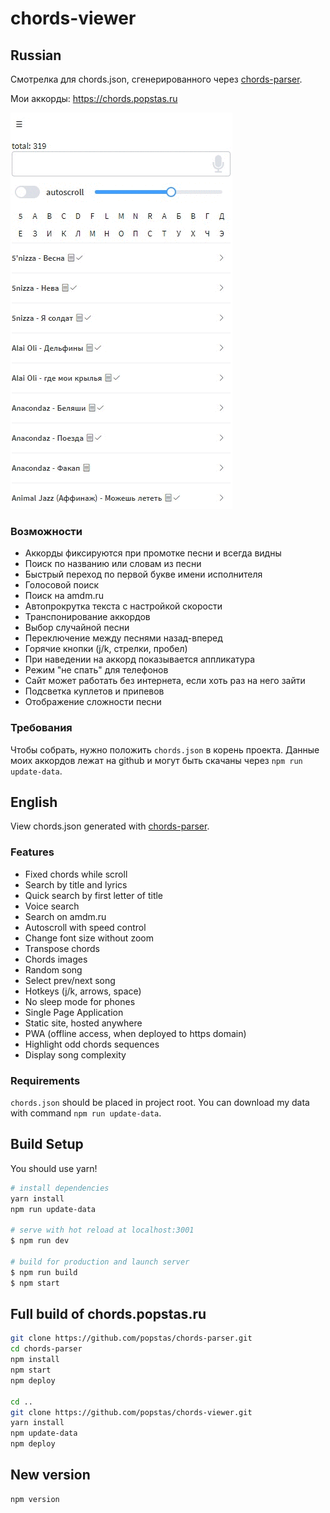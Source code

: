 # chords-viewer

## Russian
Смотрелка для chords.json, сгенерированного через [chords-parser](https://github.com/popstas/chords-parser).

Мои аккорды: https://chords.popstas.ru

![demo](/static/demo.gif)

### Возможности
- Аккорды фиксируются при промотке песни и всегда видны
- Поиск по названию или словам из песни
- Быстрый переход по первой букве имени исполнителя
- Голосовой поиск
- Поиск на amdm.ru
- Автопрокрутка текста с настройкой скорости
- Транспонирование аккордов
- Выбор случайной песни
- Переключение между песнями назад-вперед
- Горячие кнопки (j/k, стрелки, пробел)
- При наведении на аккорд показывается аппликатура
- Режим "не спать" для телефонов
- Сайт может работать без интернета, если хоть раз на него зайти
- Подсветка куплетов и припевов
- Отображение сложности песни

### Требования
Чтобы собрать, нужно положить `chords.json` в корень проекта.
Данные моих аккордов лежат на github и могут быть скачаны через `npm run update-data`.



## English
View chords.json generated with [chords-parser](https://github.com/popstas/chords-parser).

### Features
- Fixed chords while scroll
- Search by title and lyrics
- Quick search by first letter of title
- Voice search
- Search on amdm.ru
- Autoscroll with speed control
- Change font size without zoom
- Transpose chords
- Chords images
- Random song
- Select prev/next song
- Hotkeys (j/k, arrows, space)
- No sleep mode for phones
- Single Page Application
- Static site, hosted anywhere
- PWA (offline access, when deployed to https domain)
- Highlight odd chords sequences
- Display song complexity

### Requirements
`chords.json` should be placed in project root. You can download my data with command `npm run update-data`.



## Build Setup

You should use yarn!

``` bash
# install dependencies
yarn install
npm run update-data

# serve with hot reload at localhost:3001
$ npm run dev

# build for production and launch server
$ npm run build
$ npm start
```

## Full build of chords.popstas.ru

``` bash
git clone https://github.com/popstas/chords-parser.git
cd chords-parser
npm install
npm start
npm deploy

cd ..
git clone https://github.com/popstas/chords-viewer.git
yarn install
npm update-data
npm deploy
```

## New version

``` bash
npm version
```
